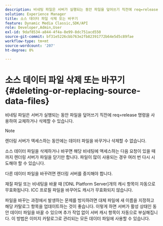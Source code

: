 ```yaml
---
description: 비네팅 파일은 서버가 실행되는 동안 파일을 덮어쓰기 직전에 req=release 명령을 사용하여 교체하거나 삭제할 수 있습니다.
solution: Experience Manager
title: 소스 데이터 파일 삭제 또는 바꾸기
feature: Dynamic Media Classic,SDK/API
role: Developer,Admin,User
exl-id: 9daf8534-a844-4f4a-8e99-8dc751acd550
source-git-commit: bf31e5226cbb763e2fb82391772b64e5d5c89fae
workflow-type: tm+mt
source-wordcount: '207'
ht-degree: 0%

---
```


# 소스 데이터 파일 삭제 또는 바꾸기{#deleting-or-replacing-source-data-files}

비네팅 파일은 서버가 실행되는 동안 파일을 덮어쓰기 직전에 req=release 명령을 사용하여 교체하거나 삭제할 수 있습니다.

>[!NOTE]
>
>렌더링 서버가 액세스하는 동안에는 데이터 파일을 바꾸거나 삭제할 수 없습니다.

소스 데이터 파일을 삭제하거나 바꾸면 해당 비네팅에 액세스하는 다음 요청이 있을 때까지 렌더링 서버가 파일을 닫기만 합니다. 파일이 많이 사용되는 경우 여러 번 다시 시도해야 할 수 있습니다.

다른 데이터 파일을 바꾸려면 렌더링 서버를 중지해야 합니다.

재질 파일 또는 비네팅을 바꿀 때 [!DNL Platform Server]개의 캐시 항목이 자동으로 무효화됩니다. ICC 프로필 파일을 바꾸어도 캐시가 무효화되지 않습니다.

파일을 바꾸는 과정에서 발생하는 문제를 방지하려면 대체 파일에 새 이름을 지정하고 해당 카탈로그 항목을 업데이트하는 것이 좋습니다. 이렇게 하면 서버가 활성 상태인 동안 데이터 파일을 바꿀 수 있으며 추가 작업 없이 서버 캐시 항목이 자동으로 부실해집니다. 이 방법은 이미지 카탈로그로 관리되는 모든 데이터 파일에 사용할 수 있습니다.
